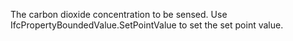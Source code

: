 ﻿The carbon dioxide concentration to be sensed. Use IfcPropertyBoundedValue.SetPointValue to set the set point value.
